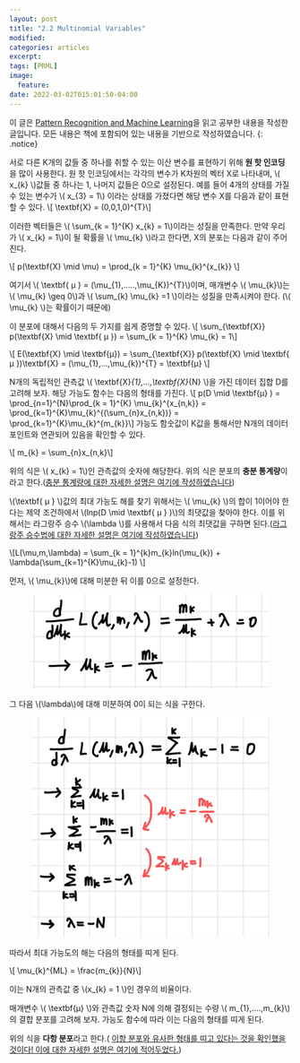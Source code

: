 ```yaml
---
layout: post
title: "2.2 Multinomial Variables"
modified:
categories: articles
excerpt:
tags: [PRML]
image:
  feature:
date: 2022-03-02T015:01:50-04:00
---
```


이 글은 [Pattern Recognition and Machine Learning](https://www.microsoft.com/en-us/research/uploads/prod/2006/01/Bishop-Pattern-Recognition-and-Machine-Learning-2006.pdf)을 읽고 공부한 내용을 작성한 글입니다. 
모든 내용은 책에 포함되어 있는 내용을 기반으로 작성하였습니다.
{: .notice}

서로 다른 K개의 값들 중 하나를 취할 수 있는 이산 변수를 표현하기 위해 <b>원 핫 인코딩</b>을 많이 사용한다.
원 핫 인코딩에서는 각각의 변수가 K차원의 벡터 X로 나타내며, \\( x_{k} \\)값들 중 하나는 1, 나머지 값들은 0으로 설정된다. 예를 들어 4개의 상태를 가질 수 있는 변수가 \\( x_{3} = 1\\) 이라는 상태를 가졌다면 해당 변수 X를 다음과 같이 표현할 수 있다.
\\[ \textbf{X} = (0,0,1,0)^{T}\\]

이러한 벡터들은 \\( \sum_{k = 1}^{K} x_{k} = 1\\)이라는 성질을 만족한다. 만약 우리가 \\( x_{k} = 1\\)이 될 확률을 \\( \mu_{k} \\)라고 한다면, X의 분포는 다음과 같이 주어진다.

\\[ p(\textbf{X} \mid \mu) = \prod_{k = 1}^{K} \mu_{k}^{x_{k}}  \\]

여기서 \\( \textbf{ μ } = (\mu_{1},.....,\mu_{K})^{T}\\)이며, 매개변수 \\( \mu_{k}\\)는 \\( \mu_{k} \geq 0\\)과 \\( \sum_{k} \mu_{k} =1 \\)이라는 성질을 만족시켜야 한다. (\\( \mu_{k} \\)는 확률이기 때문에)

이 분포에 대해서 다음의 두 가지를 쉽게 증명할 수 있다.
\\[ \sum_{\textbf{X}} p(\textbf{X} \mid \textbf{ μ }) = \sum_{k = 1}^{K} \mu_{k} = 1\\]

\\[ E(\textbf{X} \mid \textbf{μ}) = \sum_{\textbf{X}} p(\textbf{X} \mid \textbf{ μ })\textbf{X} = (\mu_{1},...,\mu_{k})^{T} = \textbf{μ} \\]

N개의 독립적인 관측값 \\( \textbf{X}_{1},...,\textbf{X}_{N} \\)을 가진 데이터 집합 D를 고려해 보자. 해당 가능도 함수는 다음의 형태를 가진다.
\\[ p(D \mid \textbf{μ} ) = \prod_{n=1}^{N}\prod_{k = 1}^{K} \mu_{k}^{x_{n,k}} = \prod_{k=1}^{K}\mu_{k}^{(\sum_{n}x_{n,k})} = \prod_{k=1}^{K}\mu_{k}^{m_{k}}\\]
가능도 함숫값이 K값을 통해서만 N개의 데이터 포인트와 연관되어 있음을 확인할 수 있다.

\\[ m_{k} = \sum_{n}x_{n,k}\\]

위의 식은 \\( x_{k} = 1\\)인 관측값의 숫자에 해당한다. 위의 식은 분포의 <b>충분 통계량</b>이라고 한다.([충분 통계량에 대한 자세한 설명은 여기에 작성하였습니다](https://jjomaeng.github.io/blog/충분-통계량/))

\\(\textbf{ μ } \\)값의 최대 가능도 해를 찾기 위해서는 \\( \mu_{k} \\)의 합이 1이어야 한다는 제약 조건하에서 \\(lnp(D \mid \textbf{ μ }  )\\)의 최댓값을 찾아야 한다. 이를 위해서는 라그랑주 승수 \\(\lambda \\)를 사용해서 다음 식의 최댓값을 구하면 된다.([라그랑주 승수법에 대한 자세한 설명은 여기에 작성하였습니다](https://jjomaeng.github.io/blog/라그랑주-승수법/))

\\[L(\mu,m,\lambda) = \sum_{k = 1}^{k}m_{k}ln(\mu_{k}) + \lambda(\sum_{k=1}^{K}\mu_{k}-1) \\]

먼저, \\( \mu_{k}\\)에 대해 미분한 뒤 이를 0으로 설정한다.

<figure>
    <a href="/PRML/25.jpeg" alt="image"><img src="/PRML/25.jpeg" alt="image"></a>
</figure>

그 다음 \\(\lambda\\)에 대해 미분하여 0이 되는 식을 구한다.

<figure>
    <a href="/PRML/26.jpeg" alt="image"><img src="/PRML/26.jpeg" alt="image"></a>
</figure>

따라서 최대 가능도의 해는 다음의 형태를 띠게 된다.

\\[ \mu_{k}^{ML} = \frac{m_{k}}{N}\\]

이는 N개의 관측값 중 \\(x_{k} = 1 \\)인 경우의 비율이다.

매개변수 \\( \textbf{μ} \\)와 관측값 숫자 N에 의해 결정되는 수량 \\( m_{1},....,m_{k}\\)의 결합 분포를 고려해 보자.
가능도 함수에 따라 이는 다음의 형태를 띠게 된다.

위의 식을 <b>다항 분포</b>라고 한다.( [이항 분포와 유사한 형태를 띠고 있다는 것을 확인했을 것이다! 이에 대한 자세한 설명은 여기에 적어두었다.](https://jjomaeng.github.io/blog/다항-분포/))



